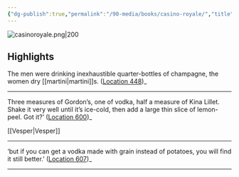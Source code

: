 ```yaml
---
{"dg-publish":true,"permalink":"/90-media/books/casino-royale/","title":"Casino Royale","tags":["book"]}
---
```


![casinoroyale.png|200](/img/user/98%20Assets/2025/casinoroyale.png)

## Highlights
The men were drinking inexhaustible quarter-bottles of champagne, the women dry [[martini\|martini]]s. ([Location 448](https://readwise.io/to_kindle?action=open&asin=B008L40NT0&location=448))_

----
Three measures of Gordon’s, one of vodka, half a measure of Kina Lillet. Shake it very well until it’s ice-cold, then add a large thin slice of lemon-peel. Got it?’ ([Location 600](https://readwise.io/to_kindle?action=open&asin=B008L40NT0&location=600))_ 

[[Vesper\|Vesper]]

----
‘but if you can get a vodka made with grain instead of potatoes, you will find it still better.’ ([Location 607](https://readwise.io/to_kindle?action=open&asin=B008L40NT0&location=607))_

----